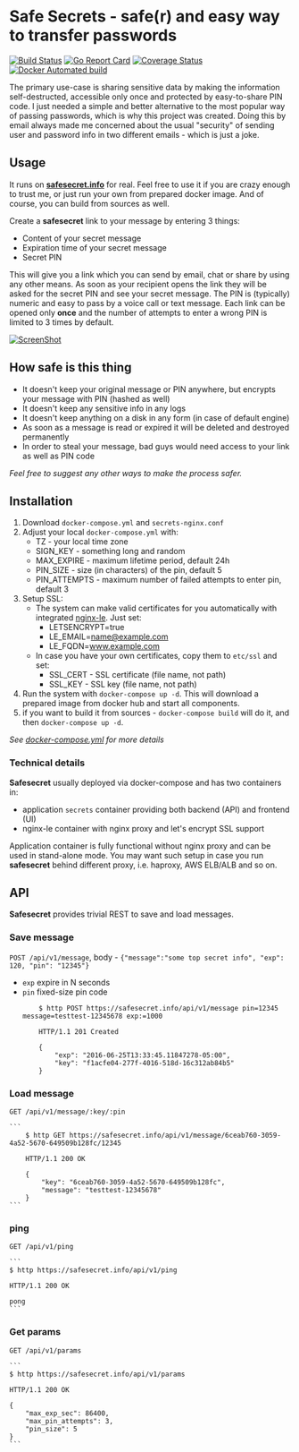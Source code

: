# Safe Secrets - safe(r) and easy way to transfer passwords

[![Build Status](https://github.com/umputun/secrets/workflows/build/badge.svg)](https://github.com/umputun/secrets/actions) [![Go Report Card](https://goreportcard.com/badge/github.com/umputun/secrets)](https://goreportcard.com/report/github.com/umputun/secrets) [![Coverage Status](https://coveralls.io/repos/github/umputun/secrets/badge.svg?branch=master)](https://coveralls.io/github/umputun/secrets?branch=master) [![Docker Automated build](https://img.shields.io/docker/automated/jrottenberg/ffmpeg.svg)](https://hub.docker.com/r/umputun/secrets/)

The primary use-case is sharing sensitive data by making the information self-destructed, accessible only once and protected
by easy-to-share PIN code. I just needed a simple and better alternative to the most popular way of passing passwords,
which is why this project was created. Doing this by email always made me concerned about the usual "security" of sending user
and password info in two different emails - which is just a joke.

## Usage

It runs on **[safesecret.info](https://safesecret.info)** for real. Feel free to use it if you are crazy enough to trust me,
or just run your own from prepared docker image. And of course, you can build from sources as well.

Create a **safesecret** link to your message by entering 3 things:

- Content of your secret message
- Expiration time of your secret message
- Secret PIN

 This will give you a link which you can send by email, chat or share by using any other means.
 As soon as your recipient opens the link they will be asked for the secret PIN and see your secret message.
 The PIN is (typically) numeric and easy to pass by a voice call or text message.
 Each link can be opened only **once** and the number of attempts to enter a wrong PIN is limited to 3 times by default.

[![ScreenShot](https://raw.github.com/umputun/secrets/master/demo.png)](https://youtu.be/N714Ov6cPqU?si=iayfZkG6rFNarEnN)

## How safe is this thing

- It doesn't keep your original message or PIN anywhere, but encrypts your message with PIN (hashed as well)
- It doesn't keep any sensitive info in any logs
- It doesn't keep anything on a disk in any form (in case of default engine)
- As soon as a message is read or expired it will be deleted and destroyed permanently
- In order to steal your message, bad guys would need access to your link as well as PIN code

_Feel free to suggest any other ways to make the process safer._

## Installation

1. Download `docker-compose.yml` and `secrets-nginx.conf`
1. Adjust your local `docker-compose.yml` with:
    - TZ - your local time zone
    - SIGN_KEY - something long and random
    - MAX_EXPIRE - maximum lifetime period, default 24h
    - PIN_SIZE - size (in characters) of the pin, default 5
    - PIN_ATTEMPTS - maximum number of failed attempts to enter pin, default 3
1. Setup SSL:
    - The system can make valid certificates for you automatically with integrated [nginx-le](https://github.com/umputun/nginx-le). Just set:
        - LETSENCRYPT=true
        - LE_EMAIL=name@example.com
        - LE_FQDN=www.example.com
    - In case you have your own certificates, copy them to `etc/ssl` and set:
        - SSL_CERT - SSL certificate (file name, not path)
        - SSL_KEY - SSL key (file name, not path)
1. Run the system with `docker-compose up -d`. This will download a prepared image from docker hub and start all components.
1. if you want to build it from sources - `docker-compose build` will do it, and then `docker-compose up -d`.

_See [docker-compose.yml](https://github.com/umputun/secrets/blob/master/docker-compose.yml) for more details_

### Technical details

**Safesecret** usually deployed via docker-compose and has two containers in:

- application `secrets` container providing both backend (API) and frontend (UI)
- nginx-le container with nginx proxy and let's encrypt SSL support

Application container is fully functional without nginx proxy and can be used in stand-alone mode. You may want such setup
in case you run **safesecret** behind different proxy, i.e. haproxy, AWS ELB/ALB and so on.

## API

**Safesecret** provides trivial REST to save and load messages.

### Save message

`POST /api/v1/message`, body - `{"message":"some top secret info", "exp": 120, "pin": "12345"}`

- `exp` expire in N seconds
- `pin` fixed-size pin code
    ```
        $ http POST https://safesecret.info/api/v1/message pin=12345 message=testtest-12345678 exp:=1000

        HTTP/1.1 201 Created

        {
            "exp": "2016-06-25T13:33:45.11847278-05:00",
            "key": "f1acfe04-277f-4016-518d-16c312ab84b5"
        }
    ```

### Load message

`GET /api/v1/message/:key/:pin`

    ```
        $ http GET https://safesecret.info/api/v1/message/6ceab760-3059-4a52-5670-649509b128fc/12345

        HTTP/1.1 200 OK

        {
            "key": "6ceab760-3059-4a52-5670-649509b128fc",
            "message": "testtest-12345678"
        }
    ```

### ping

`GET /api/v1/ping`

    ```
    $ http https://safesecret.info/api/v1/ping

    HTTP/1.1 200 OK

    pong
    ```

### Get params

`GET /api/v1/params`

    ```
    $ http https://safesecret.info/api/v1/params

    HTTP/1.1 200 OK

    {
        "max_exp_sec": 86400,
        "max_pin_attempts": 3,
        "pin_size": 5
    }
    ```
